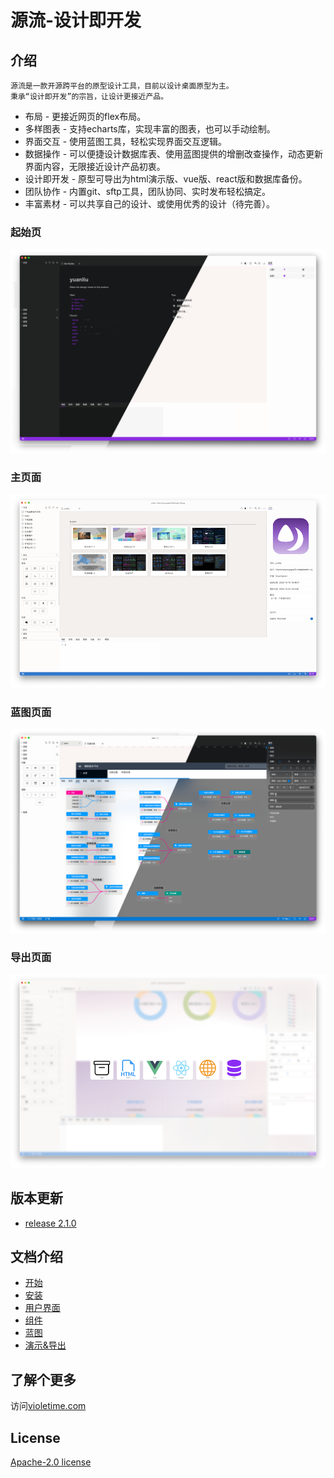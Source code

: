 # 源流-设计即开发


## 介绍
    源流是一款开源跨平台的原型设计工具，目前以设计桌面原型为主。
    秉承“设计即开发”的宗旨，让设计更接近产品。
- 布局 - 更接近网页的flex布局。
- 多样图表 - 支持echarts库，实现丰富的图表，也可以手动绘制。
- 界面交互 - 使用蓝图工具，轻松实现界面交互逻辑。
- 数据操作 - 可以便捷设计数据库表、使用蓝图提供的增删改查操作，动态更新界面内容，无限接近设计产品初衷。
- 设计即开发 - 原型可导出为html演示版、vue版、react版和数据库备份。
- 团队协作 - 内置git、sftp工具，团队协同、实时发布轻松搞定。
- 丰富素材 - 可以共享自己的设计、或使用优秀的设计（待完善）。
### 起始页
![源流起始页](./start.png)
### 主页面
![源流主界面](./MainHubScreenshot.png)
### 蓝图页面
![源流蓝图界面](./blue.png)
### 导出页面
![源流导出界面](./Export.png)


## 版本更新

- [release 2.1.0](./releases//2.1.0/release%202.1.0.md) 

## 文档介绍

- [开始](./docs/started/Getting%20Started.md)
- [安装](./docs/setup/Setting%20up.md)
- [用户界面](./docs/guide/User%20guide.md)
- [组件](./docs/components/components.md)
- [蓝图](./docs/blueprint/blueprint.md)
- [演示&导出](./docs/build/build.md)

## 了解个更多

访问[violetime.com](https//:www.violetime.com/)


## License

[Apache-2.0 license](LICENSE.md)
